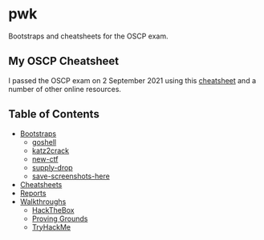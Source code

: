 # pwk
Bootstraps and cheatsheets for the OSCP exam.

## My OSCP Cheatsheet
I passed the OSCP exam on 2 September 2021 using this [cheatsheet](/cheatsheets/README.md) and a number of other online resources.

## Table of Contents
* [Bootstraps](/bootstraps/)
  * [goshell](/bootstraps/goshell.go)
  * [katz2crack](/bootstraps/katz2crack.py)
  * [new-ctf](/bootstraps/new-ctf.sh)
  * [supply-drop](/bootstraps/supply-drop.sh)
  * [save-screenshots-here](/bootstraps/save-screenshots-here.py)
* [Cheatsheets](/cheatsheets/)
* [Reports](/reports/)
* [Walkthroughs](/walkthroughs/)
  * [HackTheBox](/walkthroughs/htb/)
  * [Proving Grounds](/walkthroughs/pg/)
  * [TryHackMe](/walkthroughs/thm/)

